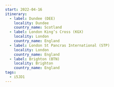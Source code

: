 ```yaml
---
start: 2022-04-16
itinerary:
  - label: Dundee (DEE)
    locality: Dundee
    country_name: Scotland
  - label: London King’s Cross (KGX)
    locality: London
    country_name: England
  - label: London St Pancras International (STP)
    locality: London
    country_name: England
  - label: Brighton (BTN)
    locality: Brighton
    country_name: England
tags:
  - i5JD1
---
```

